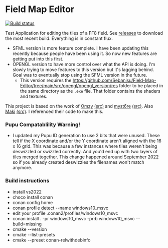 # Field Map Editor

[![Build status](https://ci.appveyor.com/api/projects/status/v68sdv6ldtv3ll22?svg=true)](https://ci.appveyor.com/project/Sebanisu/field-map-editor)
<!--![CMake](https://github.com/Sebanisu/Field-Map-Editor/workflows/CMake/badge.svg)-->

Test Application for editing the tiles of a FF8 field. See [releases](https://github.com/Sebanisu/Field-Map-Editor/releases) to download the most recent build. Everything is in constant flux.
* SFML version is more feature complete. I have been updating this recently because people have been using it. So now new features are getting put into this first.
* OPENGL version to have more control over what the API is doing. I'm slowly trying to move features to this version but it's lagging behind. Goal was to eventually stop using the SFML version in the future.
  * This version requires the https://github.com/Sebanisu/Field-Map-Editor/tree/main/src/opengl/opengl_version/res folder to be placed in the same directory as the `.exe` file. That folder contains the shaders and textures.

This project is based on the work of [Omzy](https://forums.qhimm.com/index.php?topic=13444.0) [(src)](https://github.com/Sebanisu/Pupu) and [myst6re](https://forums.qhimm.com/index.php?topic=13050.0) [(src)](https://github.com/myst6re/deling). Also [Maki](https://forums.qhimm.com/index.php?topic=18656.0) [(src)](https://github.com/MaKiPL/OpenVIII-monogame). I referenced their code to make this.

### Pupu Compatablility Warning!
* I updated my Pupu ID generation to use 2 bits that were unused. These tell if the X coordinate and/or the Y coordinate aren't aligned with the 16 x 16 grid. This was because a few instances where tiles weren't being deswizzled or swizzled correctly. And you'd end up with two layers of tiles merged together. This change happened around September 2022 so if you already created deswizzles the filenames won't match anymore.


### Build instructions
* install vs2022
* choco install conan
* conan config home
* conan profile detect --name windows10_msvc
* edit your profile .conan2/profiles/windows10_msvc
* conan install . -pr windows10_msvc -pr:b windows10_msvc  --build=missing
* cmake --version
* cmake --list-presets
* cmake --preset conan-relwithdebinfo